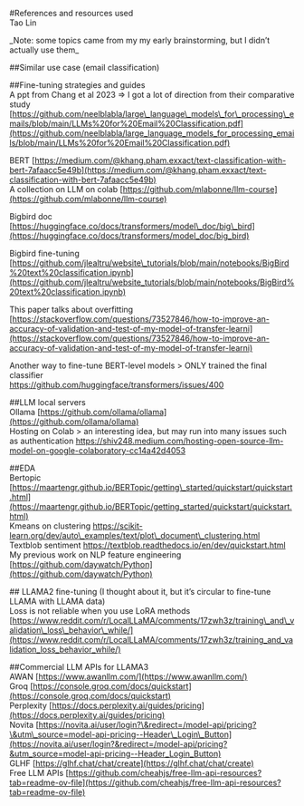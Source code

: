\#References and resources used  
Tao Lin

\_Note: some topics came from my my early brainstorming, but I didn’t actually use them\_

\#\#Similar use case (email classification)

\#\#Fine-tuning strategies and guides  
A ppt from Chang et al 2023 \=\> I got a lot of direction from their comparative study  
[https://github.com/neelblabla/large\_language\_models\_for\_processing\_emails/blob/main/LLMs%20for%20Email%20Classification.pdf](https://github.com/neelblabla/large_language_models_for_processing_emails/blob/main/LLMs%20for%20Email%20Classification.pdf)

BERT [https://medium.com/@khang.pham.exxact/text-classification-with-bert-7afaacc5e49b](https://medium.com/@khang.pham.exxact/text-classification-with-bert-7afaacc5e49b)  
A collection on LLM on colab [https://github.com/mlabonne/llm-course](https://github.com/mlabonne/llm-course)

Bigbird doc [https://huggingface.co/docs/transformers/model\_doc/big\_bird](https://huggingface.co/docs/transformers/model_doc/big_bird)

Bigbird fine-tuning [https://github.com/jlealtru/website\_tutorials/blob/main/notebooks/BigBird%20text%20classification.ipynb](https://github.com/jlealtru/website_tutorials/blob/main/notebooks/BigBird%20text%20classification.ipynb)

This paper talks about overfitting  
[https://stackoverflow.com/questions/73527846/how-to-improve-an-accuracy-of-validation-and-test-of-my-model-of-transfer-learni](https://stackoverflow.com/questions/73527846/how-to-improve-an-accuracy-of-validation-and-test-of-my-model-of-transfer-learni)

Another way to fine-tune BERT-level models \> ONLY trained the final classifier  
https://github.com/huggingface/transformers/issues/400

\#\#LLM local servers  
Ollama [https://github.com/ollama/ollama](https://github.com/ollama/ollama)  
Hosting on Colab \> an interesting idea, but may run into many issues such as authentication https://shiv248.medium.com/hosting-open-source-llm-model-on-google-colaboratory-cc14a42d4053

\#\#EDA  
Bertopic [https://maartengr.github.io/BERTopic/getting\_started/quickstart/quickstart.html](https://maartengr.github.io/BERTopic/getting_started/quickstart/quickstart.html)  
Kmeans on clustering https://scikit-learn.org/dev/auto\_examples/text/plot\_document\_clustering.html  
Textblob sentiment https://textblob.readthedocs.io/en/dev/quickstart.html  
My previous work on NLP feature engineering [https://github.com/daywatch/Python](https://github.com/daywatch/Python)

\#\# LLAMA2 fine-tuning (I thought about it, but it’s circular to fine-tune LLAMA with LLAMA data)  
Loss is not reliable when you use LoRA methods  
[https://www.reddit.com/r/LocalLLaMA/comments/17zwh3z/training\_and\_validation\_loss\_behavior\_while/](https://www.reddit.com/r/LocalLLaMA/comments/17zwh3z/training_and_validation_loss_behavior_while/)

\#\#Commercial LLM APIs for LLAMA3   
AWAN [https://www.awanllm.com/](https://www.awanllm.com/)  
Groq [https://console.groq.com/docs/quickstart](https://console.groq.com/docs/quickstart)  
Perplexity [https://docs.perplexity.ai/guides/pricing](https://docs.perplexity.ai/guides/pricing)  
Novita [https://novita.ai/user/login?\&redirect=/model-api/pricing?\&utm\_source=model-api-pricing--Header\_Login\_Button](https://novita.ai/user/login?&redirect=/model-api/pricing?&utm_source=model-api-pricing--Header_Login_Button)  
GLHF  [https://glhf.chat/chat/create](https://glhf.chat/chat/create)  
Free LLM APIs [https://github.com/cheahjs/free-llm-api-resources?tab=readme-ov-file](https://github.com/cheahjs/free-llm-api-resources?tab=readme-ov-file)

